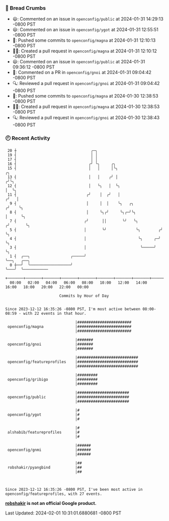 ### 🍞 Bread Crumbs

 * 😃: Commented on an issue in `openconfig/public` at 2024-01-31 14:29:13 -0800 PST
 * 😃: Commented on an issue in `openconfig/ygot` at 2024-01-31 12:55:51 -0800 PST
 * 🚢: Pushed some commits to `openconfig/magna` at 2024-01-31 12:10:13 -0800 PST
 * ✍🏼: Created a pull request in `openconfig/magna` at 2024-01-31 12:10:12 -0800 PST
 * 😃: Commented on an issue in `openconfig/public` at 2024-01-31 09:36:12 -0800 PST
 * 💬: Commented on a PR in  `openconfig/gnoi` at 2024-01-31 09:04:42 -0800 PST
 * 🔍: Reviewed a pull request in  `openconfig/gnoi` at 2024-01-31 09:04:42 -0800 PST
 * 🚢: Pushed some commits to `openconfig/magna` at 2024-01-30 12:38:53 -0800 PST
 * ✍🏼: Created a pull request in `openconfig/magna` at 2024-01-30 12:38:53 -0800 PST
 * 🔍: Reviewed a pull request in  `openconfig/gnoi` at 2024-01-30 12:38:43 -0800 PST

### 🕘 Recent Activity
```
 20 ┼                                 ╭─╮
 19 ┤                                 │ │
 17 ┤                                 │ │
 16 ┤                                ╭╯ ╰╮     ╭╮
 15 ┤                                │   │     │╰╮                       ╭╮
 13 ┤                                │   │    ╭╯ │                      ╭╯╰╮
 12 ┤                                │   ╰╮   │  ╰╮                     │  ╰╮
 11 ┤                               ╭╯    │  ╭╯   │                    ╭╯   │
  9 ┤                               │     │  │    ╰╮   ╭╮             ╭╯    ╰╮
  8 ┤                               │     ╰╮╭╯     ╰╮╭─╯╰╮            │      ╰╮
  7 ┤                              ╭╯      ││       ╰╯   ╰╮          ╭╯       ╰╮
  5 ┤                              │       ╰╯             ╰╮        ╭╯         ╰╮
  4 ┤                              │                       ╰╮     ╭─╯           ╰╮
  3 ┤                              │                        ╰─────╯              ╰╮
  1 ┤  ╭──╮                  ╭─────╯                                              ╰──╮   ╭──╮
  0 ┼──╯  ╰──────────────────╯                                                       ╰───╯  ╰───────────
    +───────+───────+───────+───────+───────+───────+───────+───────+───────+───────+───────+───────+────
  00:00   02:00   04:00   06:00   08:00   10:00   12:00   14:00   16:00   18:00   20:00   22:00   00:00   

						Commits by Hour of Day


Since 2023-12-12 16:35:26 -0800 PST, I'm most active between 08:00-08:59 - with 22 events in that hour.

```



```
                               |########################
 openconfig/magna              |########################
                               |########################

                               |#######
 openconfig/gnoi               |#######
                               |#######

                               |###########################
 openconfig/featureprofiles    |###########################
                               |###########################

                               |#########
 openconfig/gribigo            |#########
                               |#########

                               |#######################
 openconfig/public             |#######################
                               |#######################

                               |#
 openconfig/ygot               |#
                               |#

                               |#
 alshabib/featureprofiles      |#
                               |#

                               |######
 openconfig/gnmi               |######
                               |######

                               |##
 robshakir/pyangbind           |##
                               |##



Since 2023-12-12 16:35:26 -0800 PST, I've been most active in openconfig/featureprofiles, with 27 events.

```
**[robshakir](mailto:robjs@google.com) is not an official Google product.**  


Last Updated: 2024-02-01 10:31:01.6880681 -0800 PST
